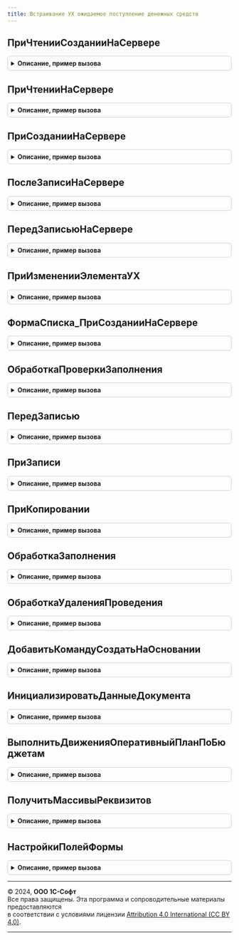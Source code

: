 ```yaml
---
title: Встраивание УХ ожидаемое поступление денежных средств
---
```



## ПриЧтенииСозданииНаСервере
<details style="margin: 1em 0; padding: 0.5em; border: 1px solid #ccc; border-radius: 6px;">

<summary style="font-weight: bold; cursor: pointer;">Описание, пример вызова</summary>

```bsl

// нетиповое событие документа. Вызывается перед исполнением основного кода
Процедура ПриЧтенииСозданииНаСервере(Форма) Экспорт
```

Пример вызова
```bsl
ВстраиваниеУХОжидаемоеПоступлениеДенежныхСредств.ПриЧтенииСозданииНаСервере(Форма) 
```
</details>

## ПриЧтенииНаСервере
<details style="margin: 1em 0; padding: 0.5em; border: 1px solid #ccc; border-radius: 6px;">

<summary style="font-weight: bold; cursor: pointer;">Описание, пример вызова</summary>

```bsl

Процедура ПриЧтенииНаСервере(Форма, ТекущийОбъект) Экспорт
```

Пример вызова
```bsl
ВстраиваниеУХОжидаемоеПоступлениеДенежныхСредств.ПриЧтенииНаСервере(Форма, ТекущийОбъект) 
```
</details>

## ПриСозданииНаСервере
<details style="margin: 1em 0; padding: 0.5em; border: 1px solid #ccc; border-radius: 6px;">

<summary style="font-weight: bold; cursor: pointer;">Описание, пример вызова</summary>

```bsl

Процедура ПриСозданииНаСервере(Форма, Отказ, СтандартнаяОбработка) экспорт Экспорт
```

Пример вызова
```bsl
ВстраиваниеУХОжидаемоеПоступлениеДенежныхСредств.ПриСозданииНаСервере(Форма, Отказ, СтандартнаяОбработка) экспорт);
```
</details>

## ПослеЗаписиНаСервере
<details style="margin: 1em 0; padding: 0.5em; border: 1px solid #ccc; border-radius: 6px;">

<summary style="font-weight: bold; cursor: pointer;">Описание, пример вызова</summary>

```bsl

Процедура ПослеЗаписиНаСервере(Форма, ТекущийОбъект, ПараметрыЗаписи) Экспорт
```

Пример вызова
```bsl
ВстраиваниеУХОжидаемоеПоступлениеДенежныхСредств.ПослеЗаписиНаСервере(Форма, ТекущийОбъект, ПараметрыЗаписи) 
```
</details>

## ПередЗаписьюНаСервере
<details style="margin: 1em 0; padding: 0.5em; border: 1px solid #ccc; border-radius: 6px;">

<summary style="font-weight: bold; cursor: pointer;">Описание, пример вызова</summary>

```bsl

// Переопределяемая процедура, вызываемая из одноименного обработчика события формы.
//
// Параметры:
// 	Форма - форма, из обработчика события которой происходит вызов процедуры.
//	см. справочную информацию по событиям управляемой формы.
//
Процедура ПередЗаписьюНаСервере(Форма, Отказ, ТекущийОбъект, ПараметрыЗаписи) Экспорт
```

Пример вызова
```bsl
ВстраиваниеУХОжидаемоеПоступлениеДенежныхСредств.ПередЗаписьюНаСервере(Форма, Отказ, ТекущийОбъект, ПараметрыЗаписи)
```
</details>

## ПриИзмененииЭлементаУХ
<details style="margin: 1em 0; padding: 0.5em; border: 1px solid #ccc; border-radius: 6px;">

<summary style="font-weight: bold; cursor: pointer;">Описание, пример вызова</summary>

```bsl

// Обработчик события изменения элемента формы
Процедура ПриИзмененииЭлементаУХ(Форма, ИмяЭлемента) экспорт Экспорт
```

Пример вызова
```bsl
ВстраиваниеУХОжидаемоеПоступлениеДенежныхСредств.ПриИзмененииЭлементаУХ(Форма, ИмяЭлемента) экспорт);
```
</details>

## ФормаСписка_ПриСозданииНаСервере
<details style="margin: 1em 0; padding: 0.5em; border: 1px solid #ccc; border-radius: 6px;">

<summary style="font-weight: bold; cursor: pointer;">Описание, пример вызова</summary>

```bsl

Процедура ФормаСписка_ПриСозданииНаСервере(Форма, Отказ, СтандартнаяОбработка) экспорт Экспорт
```

Пример вызова
```bsl
ВстраиваниеУХОжидаемоеПоступлениеДенежныхСредств.ФормаСписка_ПриСозданииНаСервере(Форма, Отказ, СтандартнаяОбработка) экспорт);
```
</details>

## ОбработкаПроверкиЗаполнения
<details style="margin: 1em 0; padding: 0.5em; border: 1px solid #ccc; border-radius: 6px;">

<summary style="font-weight: bold; cursor: pointer;">Описание, пример вызова</summary>

```bsl

Процедура ОбработкаПроверкиЗаполнения(Объект, Отказ, ПроверяемыеРеквизиты, НепроверяемыеРеквизиты) Экспорт
```

Пример вызова
```bsl
ВстраиваниеУХОжидаемоеПоступлениеДенежныхСредств.ОбработкаПроверкиЗаполнения(Объект, Отказ, ПроверяемыеРеквизиты, НепроверяемыеРеквизиты) 
```
</details>

## ПередЗаписью
<details style="margin: 1em 0; padding: 0.5em; border: 1px solid #ccc; border-radius: 6px;">

<summary style="font-weight: bold; cursor: pointer;">Описание, пример вызова</summary>

```bsl

Процедура ПередЗаписью(Объект, Отказ, РежимЗаписи, РежимПроведения) экспорт Экспорт
```

Пример вызова
```bsl
ВстраиваниеУХОжидаемоеПоступлениеДенежныхСредств.ПередЗаписью(Объект, Отказ, РежимЗаписи, РежимПроведения) экспорт);
```
</details>

## ПриЗаписи
<details style="margin: 1em 0; padding: 0.5em; border: 1px solid #ccc; border-radius: 6px;">

<summary style="font-weight: bold; cursor: pointer;">Описание, пример вызова</summary>

```bsl

Процедура ПриЗаписи(Объект, Отказ) экспорт Экспорт
```

Пример вызова
```bsl
ВстраиваниеУХОжидаемоеПоступлениеДенежныхСредств.ПриЗаписи(Объект, Отказ) экспорт);
```
</details>

## ПриКопировании
<details style="margin: 1em 0; padding: 0.5em; border: 1px solid #ccc; border-radius: 6px;">

<summary style="font-weight: bold; cursor: pointer;">Описание, пример вызова</summary>

```bsl

Процедура ПриКопировании(Объект, ОбъектКопирования) Экспорт
```

Пример вызова
```bsl
ВстраиваниеУХОжидаемоеПоступлениеДенежныхСредств.ПриКопировании(Объект, ОбъектКопирования) 
```
</details>

## ОбработкаЗаполнения
<details style="margin: 1em 0; padding: 0.5em; border: 1px solid #ccc; border-radius: 6px;">

<summary style="font-weight: bold; cursor: pointer;">Описание, пример вызова</summary>

```bsl

Процедура ОбработкаЗаполнения(Объект, ДанныеЗаполнения, СтандартнаяОбработка) Экспорт
```

Пример вызова
```bsl
ВстраиваниеУХОжидаемоеПоступлениеДенежныхСредств.ОбработкаЗаполнения(Объект, ДанныеЗаполнения, СтандартнаяОбработка) 
```
</details>

## ОбработкаУдаленияПроведения
<details style="margin: 1em 0; padding: 0.5em; border: 1px solid #ccc; border-radius: 6px;">

<summary style="font-weight: bold; cursor: pointer;">Описание, пример вызова</summary>

```bsl

Процедура ОбработкаУдаленияПроведения(Объект, Отказ) Экспорт
```

Пример вызова
```bsl
ВстраиваниеУХОжидаемоеПоступлениеДенежныхСредств.ОбработкаУдаленияПроведения(Объект, Отказ) 
```
</details>

## ДобавитьКомандуСоздатьНаОсновании
<details style="margin: 1em 0; padding: 0.5em; border: 1px solid #ccc; border-radius: 6px;">

<summary style="font-weight: bold; cursor: pointer;">Описание, пример вызова</summary>

```bsl

// Добавляет команду создания документа по его метаданным.
//
// Параметры:
//   КомандыСозданияНаОсновании - ТаблицаЗначений - Таблица с командами создания на основании. Для изменения.
//       См. описание 1 параметра процедуры СозданиеНаОснованииПереопределяемый.ПередДобавлениемКомандСозданияНаОсновании().
//	 МетаданныеДокумента -
//
Функция ДобавитьКомандуСоздатьНаОсновании(КомандыСозданияНаОсновании, МетаданныеДокумента) Экспорт
```

Пример вызова
```bsl
Результат = ВстраиваниеУХОжидаемоеПоступлениеДенежныхСредств.ДобавитьКомандуСоздатьНаОсновании(КомандыСозданияНаОсновании, МетаданныеДокумента) 
```
</details>

## ИнициализироватьДанныеДокумента
<details style="margin: 1em 0; padding: 0.5em; border: 1px solid #ccc; border-radius: 6px;">

<summary style="font-weight: bold; cursor: pointer;">Описание, пример вызова</summary>

```bsl

Процедура ИнициализироватьДанныеДокумента(ДокументСсылка, ДополнительныеСвойства, Регистры = Неопределено) Экспорт
```

Пример вызова
```bsl
ВстраиваниеУХОжидаемоеПоступлениеДенежныхСредств.ИнициализироватьДанныеДокумента(ДокументСсылка, ДополнительныеСвойства, Регистры);
```
</details>

## ВыполнитьДвиженияОперативныйПланПоБюджетам
<details style="margin: 1em 0; padding: 0.5em; border: 1px solid #ccc; border-radius: 6px;">

<summary style="font-weight: bold; cursor: pointer;">Описание, пример вызова</summary>

```bsl

// Заполняет движения документа "Оперативный план по бюджетам"
//
Процедура ВыполнитьДвиженияОперативныйПланПоБюджетам(ДополнительныеСвойства, Движения, Отказ) Экспорт
```

Пример вызова
```bsl
ВстраиваниеУХОжидаемоеПоступлениеДенежныхСредств.ВыполнитьДвиженияОперативныйПланПоБюджетам(ДополнительныеСвойства, Движения, Отказ) 
```
</details>

## ПолучитьМассивыРеквизитов
<details style="margin: 1em 0; padding: 0.5em; border: 1px solid #ccc; border-radius: 6px;">

<summary style="font-weight: bold; cursor: pointer;">Описание, пример вызова</summary>

```bsl

// Заполняет таблицу реквизитов, зависимых от хозяйственной операции документа.
//
// Параметры:
//	ВидОперацииУХ - СправочникСсылка.ВидОперацииУХ - Вид операции УХ
//	ХозяйственнаяОперация - ПеречислениеСсылка.ХозяйственныеОперации - Хозяйственная операция документа
//	ПеречислениеВБюджет - Булево - Признак перечисления в бюджет
//	МассивВсехРеквизитов - Массив - Массив всех реквизитов, зависимых от хозяйственной операции
//	МассивРеквизитовОперации - Массив - Массив имен реквизитов, используемыз в выбранной хозяйственной операции.
//
Процедура ПолучитьМассивыРеквизитов(ВидОперацииУХ, ХозяйственнаяОперация, МассивВсехРеквизитов, МассивРеквизитовОперации) Экспорт
```

Пример вызова
```bsl
ВстраиваниеУХОжидаемоеПоступлениеДенежныхСредств.ПолучитьМассивыРеквизитов(ВидОперацииУХ, ХозяйственнаяОперация, МассивВсехРеквизитов, МассивРеквизитовОперации) 
```
</details>

## НастройкиПолейФормы
<details style="margin: 1em 0; padding: 0.5em; border: 1px solid #ccc; border-radius: 6px;">

<summary style="font-weight: bold; cursor: pointer;">Описание, пример вызова</summary>

```bsl

// Определяет свойства полей формы в зависимости от данных
//
// Возвращаемое значение:
//    ТаблицаЗначений - таблица с колонками Поля, Условие, Свойства.
//
Функция НастройкиПолейФормы(Настройки) Экспорт
```

Пример вызова
```bsl
Результат = ВстраиваниеУХОжидаемоеПоступлениеДенежныхСредств.НастройкиПолейФормы(Настройки) 
```
</details>

---

© 2024, **ООО 1С-Софт**  
Все права защищены. Эта программа и сопроводительные материалы предоставляются  
в соответствии с условиями лицензии [Attribution 4.0 International (CC BY 4.0)](https://creativecommons.org/licenses/by/4.0/legalcode).

---
